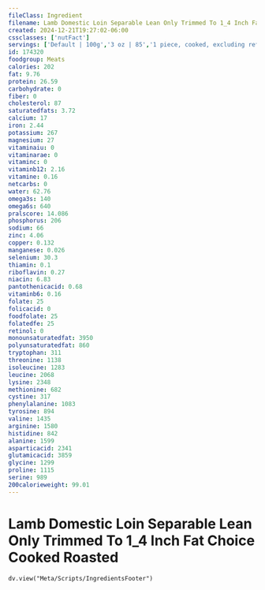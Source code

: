 ```yaml
---
fileClass: Ingredient
filename: Lamb Domestic Loin Separable Lean Only Trimmed To 1_4 Inch Fat Choice Cooked Roasted
created: 2024-12-21T19:27:02-06:00
cssclasses: ['nutFact']
servings: ['Default | 100g','3 oz | 85','1 piece, cooked, excluding refuse (yield from 1 lb raw meat with refuse) | 193']
id: 174320
foodgroup: Meats
calories: 202
fat: 9.76
protein: 26.59
carbohydrate: 0
fiber: 0
cholesterol: 87
saturatedfats: 3.72
calcium: 17
iron: 2.44
potassium: 267
magnesium: 27
vitaminaiu: 0
vitaminarae: 0
vitaminc: 0
vitaminb12: 2.16
vitamine: 0.16
netcarbs: 0
water: 62.76
omega3s: 140
omega6s: 640
pralscore: 14.086
phosphorus: 206
sodium: 66
zinc: 4.06
copper: 0.132
manganese: 0.026
selenium: 30.3
thiamin: 0.1
riboflavin: 0.27
niacin: 6.83
pantothenicacid: 0.68
vitaminb6: 0.16
folate: 25
folicacid: 0
foodfolate: 25
folatedfe: 25
retinol: 0
monounsaturatedfat: 3950
polyunsaturatedfat: 860
tryptophan: 311
threonine: 1138
isoleucine: 1283
leucine: 2068
lysine: 2348
methionine: 682
cystine: 317
phenylalanine: 1083
tyrosine: 894
valine: 1435
arginine: 1580
histidine: 842
alanine: 1599
asparticacid: 2341
glutamicacid: 3859
glycine: 1299
proline: 1115
serine: 989
200calorieweight: 99.01
---
```


# Lamb Domestic Loin Separable Lean Only Trimmed To 1_4 Inch Fat Choice Cooked Roasted

```dataviewjs
dv.view("Meta/Scripts/IngredientsFooter")
```